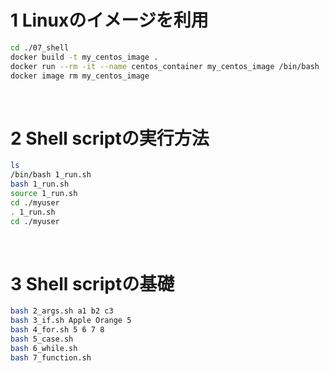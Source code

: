 # 1 Linuxのイメージを利用

```sh
cd ./07_shell
docker build -t my_centos_image .
docker run --rm -it --name centos_container my_centos_image /bin/bash
docker image rm my_centos_image
```

<br>

# 2 Shell scriptの実行方法

```bash
ls
/bin/bash 1_run.sh
bash 1_run.sh
source 1_run.sh
cd ./myuser
. 1_run.sh
cd ./myuser
```

<br>

# 3 Shell scriptの基礎

```bash
bash 2_args.sh a1 b2 c3
bash 3_if.sh Apple Orange 5
bash 4_for.sh 5 6 7 8
bash 5_case.sh
bash 6_while.sh
bash 7_function.sh
```